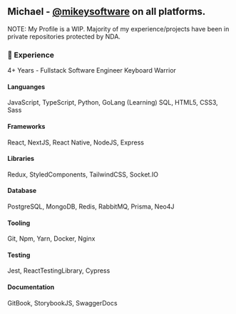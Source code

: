 ## Michael - [@mikeysoftware](https://mikey.software) on all platforms.
NOTE: My Profile is a WIP.
Majority of my experience/projects have been in private repositories protected by NDA.

### 💼 Experience
4+ Years - Fullstack Software Engineer
Keyboard Warrior

#### Languanges
JavaScript, TypeScript, Python, GoLang (Learning) SQL, HTML5, CSS3, Sass

#### Frameworks
React, NextJS, React Native, NodeJS, Express

#### Libraries
Redux, StyledComponents, TailwindCSS,  Socket.IO

#### Database
PostgreSQL, MongoDB, Redis, RabbitMQ, Prisma, Neo4J

#### Tooling
Git, Npm, Yarn, Docker, Nginx

#### Testing
Jest, ReactTestingLibrary, Cypress

#### Documentation
GitBook, StorybookJS, SwaggerDocs

<!-- ### 💻 Technologies
- Front-end Development: **HTML5, CSS3, Javascript, Sass, React, Redux, NextJS, Vue, Vuex, Nuxt**
- Back-end Development: **NodeJS, Express, MongoDB, Mongoose, PostgreSQL, Sequelize, Redis**
- Mobile Development: **React Native, Apache Cordova, PhoneGap**
- Developement Operations: **Linux, Ubuntu, Nginx, Apache, Digital Ocean**
- Tooling & Scripting: **Python3, Strapi**

### 📬 Find Me  -->

